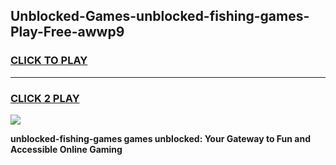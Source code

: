 
## Unblocked-Games-unblocked-fishing-games-Play-Free-awwp9
<h3>
<a href="https://premium76.site?title=unblocked-fishing-games&ref=23A">CLICK TO PLAY</a></h3>
<hr>

<h3>
<a href="https://premium76.site?title=unblocked-fishing-games&ref=23A">CLICK 2 PLAY</a>
  
</h3>

<a href="https://premium76.site?title=unblocked-fishing-games&ref=23A"><img src="https://clearcache.store/games.png"></a>


**unblocked-fishing-games games unblocked: Your Gateway to Fun and Accessible Online Gaming**
